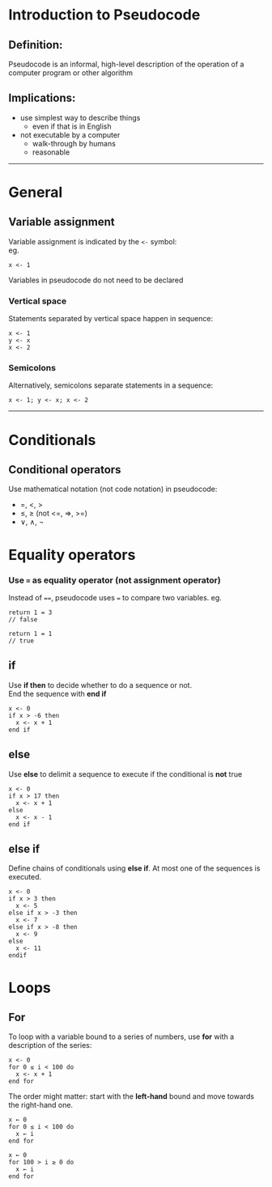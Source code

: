 # Introduction to Pseudocode

## Definition:
Pseudocode is an informal, high-level description of the operation of a computer program or other algorithm

## Implications:
* use simplest way to describe things
  * even if that is in English
* not executable by a computer
  * walk-through by humans
  * reasonable

---

# General

## Variable assignment
Variable assignment is indicated by the `<-` symbol:  
eg.
```
x <- 1
```

Variables in pseudocode do not need to be declared

### Vertical space
Statements separated by vertical space happen in sequence:
```
x <- 1
y <- x
x <- 2
```

### Semicolons
Alternatively, semicolons separate statements in a sequence:
```
x <- 1; y <- x; x <- 2
```

---

# Conditionals
## Conditional operators
Use mathematical notation (not code notation) in pseudocode:
- =, <, >
- ≤, ≥ (not <=, =>, >=)
- ∨, ∧, ¬

# Equality operators
### Use `=` as equality operator (**not** assignment operator)
Instead of `==`, pseudocode uses `=` to compare two variables.
eg.
```
return 1 = 3
// false

return 1 = 1
// true
```

## if
Use **if then** to decide whether to do a sequence or not.  
End the sequence with **end if**
```
x <- 0
if x > -6 then
  x <- x + 1
end if
```

## else
Use **else** to delimit a sequence to execute if the conditional is **not** true
```
x <- 0
if x > 17 then
  x <- x + 1
else
  x <- x - 1
end if
```

## else if
Define chains of conditionals using **else if**. At most one of the sequences is executed.
```
x <- 0
if x > 3 then
  x <- 5
else if x > -3 then
  x <- 7
else if x > -8 then
  x <- 9
else
  x <- 11
endif
```

# Loops
## For
To loop with a variable bound to a series of numbers, use **for** with a description of the series:
```
x <- 0
for 0 ≤ i < 100 do
  x <- x + 1
end for
```

The order might matter: start with the **left-hand** bound and move towards the right-hand one.

```
x ← 0
for 0 ≤ i < 100 do
  x ← i
end for

x ← 0
for 100 > i ≥ 0 do
  x ← i
end for
```
